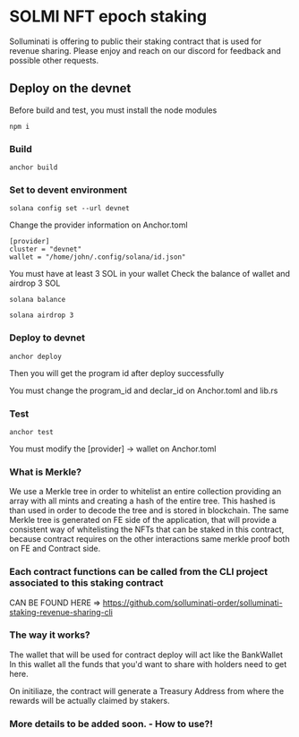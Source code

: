 # SOLMI NFT epoch staking

Solluminati is offering to public their staking contract that is used for revenue sharing. Please enjoy and reach on our discord for feedback and possible other requests.
## Deploy on the devnet

Before build and test, you must install the node modules

```
npm i
```

### Build

```
anchor build
```

### Set to devent environment
```
solana config set --url devnet
```
Change the provider information on Anchor.toml
```
[provider]
cluster = "devnet"
wallet = "/home/john/.config/solana/id.json"
```

You must have at least 3 SOL in your wallet
Check the balance of wallet and airdrop 3 SOL
```
solana balance

solana airdrop 3
```

### Deploy to devnet
```
anchor deploy
```

Then you will get the program id after deploy successfully

You must change the program_id and declar_id on Anchor.toml and lib.rs

### Test

```
anchor test
```

You must modify the [provider] -> wallet on Anchor.toml


### What is Merkle?

We use a Merkle tree in order to whitelist an entire collection providing an array with all mints and creating a hash of the entire tree.
This hashed is than used in order to decode the tree and is stored in blockchain. The same Merkle tree is generated on FE side of the application,
that will provide a consistent way of whitelisting the NFTs that can be staked in this contract, because contract requires on the other interactions same
merkle proof both on FE and Contract side.

### Each contract functions can be called from the CLI project associated to this staking contract
CAN BE FOUND HERE => https://github.com/solluminati-order/solluminati-staking-revenue-sharing-cli

### The way it works?

The wallet that will be used for contract deploy will act like the BankWallet
In this wallet all the funds that you'd want to share with holders need to get here.

On initiliaze, the contract will generate a Treasury Address from where the rewards will be actually claimed by stakers.

### More details to be added soon. - How to use?!
